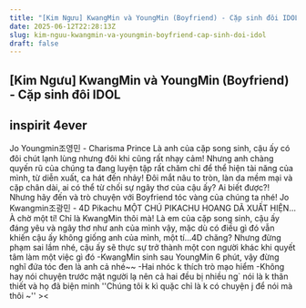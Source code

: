 ```yaml
---
title: "[Kim Ngưu] KwangMin và YoungMin (Boyfriend) - Cặp sinh đôi IDOL"
date: 2025-06-12T22:28:13Z
slug: kim-nguu-kwangmin-va-youngmin-boyfriend-cap-sinh-doi-idol
draft: false
---
```


## [Kim Ngưu] KwangMin và YoungMin (Boyfriend) - Cặp sinh đôi IDOL

## inspirit 4ever

Jo Youngmin조영민 - Charisma Prince Là anh của cặp song sinh, cậu ấy có đôi chút lạnh lùng nhưng đôi khi cũng rất nhạy cảm! Nhưng anh chàng quyến rũ của chúng ta đang luyện tập rất chăm chỉ để thể hiện tài năng của mình, từ diễn xuất, ca hát đến nhảy! Đôi mắt nâu to tròn, làn da mềm mại và cặp chân dài, ai có thể từ chối sự ngây thơ của cậu ấy? Ai biết được?! Nhưng hãy đến và trò chuyện với Boyfriend tóc vàng của chúng ta nhé! Jo Kwangmin조광민 - 4D Pikachu MỘT CHÚ PIKACHU HOANG DÃ XUẤT HIỆN…À chờ một tí! Chỉ là KwangMin thôi mà! Là em của cặp song sinh, cậu ấy đáng yêu và ngây thơ như anh của mình vậy, mặc dù có điều gì đó vẫn khiến cậu ấy không giống anh của mình, một tí…4D chăng? Nhưng đừng phạm sai lầm nhé, cậu ấy sẽ thực sự trở thành một con người khác khi quyết tâm làm một việc gì đó
-KwangMin sinh sau YoungMin 6 phút, vậy đừng nghĩ đứa tóc đen là anh cả nhé~~
-Hai nhóc k thích trò mạo hiểm
-Không hay nói chuyện trước mặt người lạ nên cả hai đều bị nhiều ng` nói là k thân thiết và họ đã biện minh ''Chúng tôi k kì quặc chỉ là k có chuyện j để nói mà thôi ~'' ><